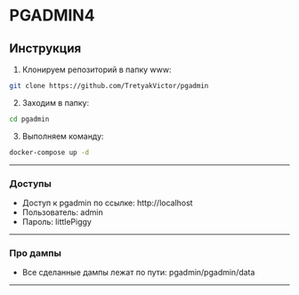 # PGADMIN4 
## Инструкция
1. Клонируем репозиторий в папку www:
```sh
git clone https://github.com/TretyakVictor/pgadmin
```
2. Заходим в папку:
```sh
cd pgadmin
```
3. Выполняем команду:
```sh
docker-compose up -d
```
___
### Доступы
- Доступ к pgadmin по ссылке: http://localhost
- Пользователь: admin
- Пароль: littlePiggy
___
### Про дампы
- Все сделанные дампы лежат по пути: pgadmin/pgadmin/data
___
